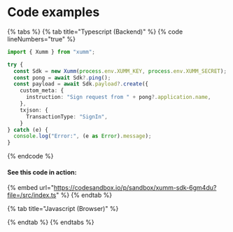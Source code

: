 # Code examples

{% tabs %}
{% tab title="Typescript (Backend)" %}
{% code lineNumbers="true" %}
```typescript
import { Xumm } from "xumm";

try {
  const Sdk = new Xumm(process.env.XUMM_KEY, process.env.XUMM_SECRET);
  const pong = await Sdk?.ping();
  const payload = await Sdk.payload?.create({
    custom_meta: {
      instruction: "Sign request from " + pong?.application.name,
    },
    txjson: {
      TransactionType: "SignIn",
    }
} catch (e) {
  console.log("Error:", (e as Error).message);
}
```
{% endcode %}

####

#### See this code in action:

{% embed url="https://codesandbox.io/p/sandbox/xumm-sdk-6gm4du?file=/src/index.ts" %}
{% endtab %}

{% tab title="Javascript (Browser)" %}

{% endtab %}
{% endtabs %}
